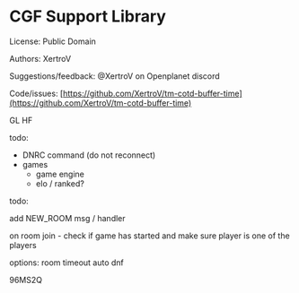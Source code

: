 # CGF Support Library

License: Public Domain

Authors: XertroV

Suggestions/feedback: @XertroV on Openplanet discord

Code/issues: [https://github.com/XertroV/tm-cotd-buffer-time](https://github.com/XertroV/tm-cotd-buffer-time)

GL HF


todo:

- DNRC command (do not reconnect)
- games
  - game engine
  - elo / ranked?


todo:

add NEW_ROOM msg / handler

on room join - check if game has started and make sure player is one of the players

options:
room timeout
auto dnf

96MS2Q
